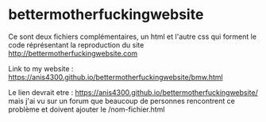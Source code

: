 # bettermotherfuckingwebsite <br>
Ce sont deux fichiers complémentaires, un html et l'autre css qui forment le code réprésentant la reproduction du site http://bettermotherfuckingwebsite.com


Link to my website : https://anis4300.github.io/bettermotherfuckingwebsite/bmw.html

Le lien devrait etre : https://anis4300.github.io/bettermotherfuckingwebsite/ mais j'ai vu sur un forum que beaucoup de personnes rencontrent ce problème et doivent ajouter le /nom-fichier.html 
